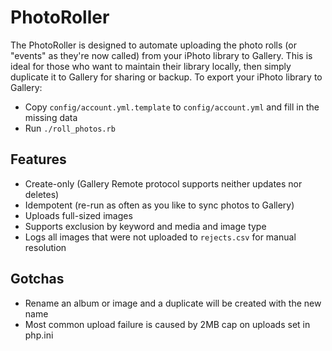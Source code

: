 # PhotoRoller

The PhotoRoller is designed to automate uploading the photo rolls (or "events"
as they're now called) from your iPhoto library to Gallery.  This is ideal for
those who want to maintain their library locally, then simply duplicate it to
Gallery for sharing or backup.  To export your iPhoto library to Gallery:
* Copy `config/account.yml.template` to `config/account.yml` and fill in the missing data
* Run `./roll_photos.rb`

## Features

* Create-only (Gallery Remote protocol supports neither updates nor deletes)
* Idempotent (re-run as often as you like to sync photos to Gallery)
* Uploads full-sized images
* Supports exclusion by keyword and media and image type
* Logs all images that were not uploaded to `rejects.csv` for manual resolution

## Gotchas

* Rename an album or image and a duplicate will be created with the new name
* Most common upload failure is caused by 2MB cap on uploads set in php.ini
